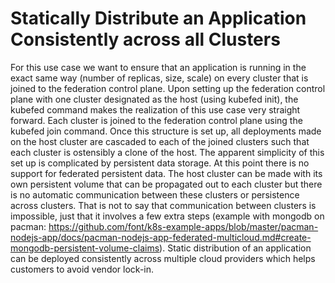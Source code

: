 # Statically Distribute an Application Consistently across all Clusters
 
For this use case we want to ensure that an application is running in the exact same way (number of replicas, size, scale) on every cluster that is joined to the federation control plane.
Upon setting up the federation control plane with one cluster designated as the host (using kubefed init), the kubefed command makes the realization of this use case very straight forward. Each cluster is joined to the federation control plane using the kubefed join command. Once this structure is set up, all deployments made on the host cluster are cascaded to each of the joined clusters such that each cluster is ostensibly a clone of the host. The apparent simplicity of this set up is complicated by persistent data storage. At this point there is no support for federated persistent data. The host cluster can be made with its own persistent volume that can be propagated out to each cluster but there is no automatic communication between these clusters or persistence across clusters. That is not to say that communication between clusters is impossible, just that it involves a few extra steps (example with mongodb on pacman: https://github.com/font/k8s-example-apps/blob/master/pacman-nodejs-app/docs/pacman-nodejs-app-federated-multicloud.md#create-mongodb-persistent-volume-claims).
Static distribution of an application can be deployed consistently across multiple cloud providers which helps customers to avoid vendor lock-in.

